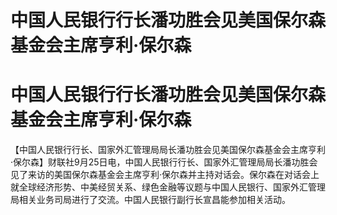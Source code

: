 # 中国人民银行行长潘功胜会见美国保尔森基金会主席亨利·保尔森

# 中国人民银行行长潘功胜会见美国保尔森基金会主席亨利·保尔森

【中国人民银行行长、国家外汇管理局局长潘功胜会见美国保尔森基金会主席亨利·保尔森】财联社9月25日电，中国人民银行行长、国家外汇管理局局长潘功胜会见了来访的美国保尔森基金会主席亨利·保尔森并主持对话会。保尔森在对话会上就全球经济形势、中美经贸关系、绿色金融等议题与中国人民银行、国家外汇管理局相关业务司局进行了交流。中国人民银行副行长宣昌能参加相关活动。

